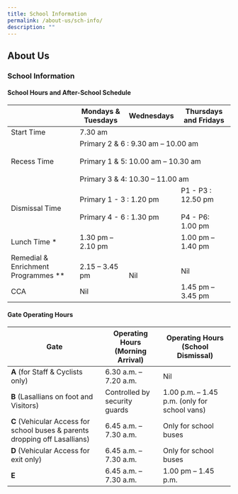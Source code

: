 ```yaml
---
title: School Information
permalink: /about-us/sch-info/
description: ""
---
```

## About Us

### School Information

#### School Hours and After-School Schedule

<table>
<thead>
  <tr>
    <th></th>
    <th>Mondays &amp; Tuesdays</th>
    <th>Wednesdays</th>
    <th>Thursdays and Fridays</th>
  </tr>
</thead>
<tbody>
  <tr>
    <td>Start Time</td>
    <td colspan="3">7.30 am</td>
  </tr>
  <tr>
    <td>Recess Time</td>
    <td colspan="3">Primary 2 &amp; 6 : 9.30 am – 10.00 am<br><br>Primary 1 &amp; 5: 10.00 am – 10.30 am<br><br>Primary 3 &amp; 4: 10.30 – 11.00 am</td>
  </tr>
  <tr>
    <td>Dismissal Time</td>
    <td colspan="2">Primary 1 - 3 : 1.20 pm<br><br>Primary 4 - 6 : 1.30 pm</td>
    <td>P1 - P3 : 12.50 pm<br><br>P4 - P6: 1.00 pm<br></td>
  </tr>
  <tr>
    <td>Lunch Time *</td>
    <td>1.30 pm – 2.10 pm</td>
    <td rowspan="3"> <br> <br>Nil</td>
    <td>1.00 pm – 1.40 pm</td>
  </tr>
  <tr>
    <td>Remedial &amp; Enrichment Programmes **</td>
    <td> <br>2.15 – 3.45 pm</td>
    <td> <br>Nil</td>
  </tr>
  <tr>
    <td>CCA </td>
    <td>Nil</td>
    <td>1.45 pm – 3.45 pm</td>
  </tr>
</tbody>
</table>


#### Gate Operating Hours

<table>
<thead>
  <tr>
    <th>Gate</th>
    <th>Operating Hours<br>(Morning Arrival)</th>
    <th>Operating Hours<br>(School Dismissal)</th>
  </tr>
</thead>
<tbody>
  <tr>
		<td><b>A</b> (for Staff &amp; Cyclists only)</td>
    <td>6.30 a.m. – 7.20 a.m.</td>
    <td>Nil</td>
  </tr>
  <tr>
		<td><b>B</b> (Lasallians on foot and Visitors)</td>
    <td>Controlled by security guards</td>
    <td>1.00 p.m. – 1.45 p.m. (only for school vans)</td>
  </tr>
  <tr>
		<td><b>C</b> (Vehicular Access for school buses &amp; parents dropping off Lasallians)</td>
    <td>6.45 a.m. – 7.30 a.m.</td>
    <td>Only for school buses</td>
  </tr>
  <tr>
		<td><b>D</b> (Vehicular Access for exit only)</td>
    <td>6.45 a.m. – 7.30 a.m.</td>
    <td>Only for school buses</td>
  </tr>
  <tr>
		<td><b>E</b></td>
    <td>6.45 a.m. – 7.30 a.m.</td>
    <td>1.00 pm – 1.45 p.m.</td>
  </tr>
</tbody>
</table>